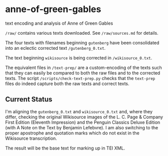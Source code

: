 # anne-of-green-gables

text encoding and analysis of Anne of Green Gables

`/raw/` contains various texts downloaded. See `/raw/sources.md` for details.

The four texts with filenames beginning `gutenberg` have been consolidated into an eclectic corrected text `/gutenberg_0.txt`.

The text beginning `wikisource` is being corrected in `/wikisource_0.txt`.

The equivalent files in `/text-prep/` are a custom-encoding of the texts such that they can easily be compared to both the raw files and to the corrected texts. The script `/scripts/check-text-prep.py` checks that the `text-prep` files do indeed capture both the raw texts and correct texts.

## Current Status

I'm aligning the `gutenberg_0.txt` and `wikisource_0.txt` and, where they differ, checking the original Wikisource images of the L. C. Page & Company First Edition (Eleventh Impression) and the Penguin Classics Deluxe Edition (with A Note on the Text by Benjamin Lefebvre). I am also switching to the proper apostrophe and quotation marks which do not exist in the Wikisource transcription.

The result will be the base text for marking up in TEI XML.

